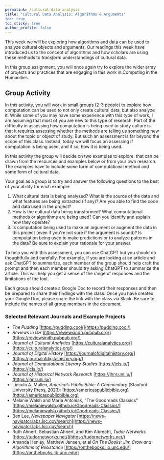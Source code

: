 ```yaml
---
permalink: /cultural-data-analysis
title: "Cultural Data Analysis: Algorithms & Arguments"
toc: true
toc_sticky: true
author_profile: false
---
```


This week we will be exploring how algorithms and data can be used to analyze cultural objects and arguments. Our readings this week have introduced us to the concept of algorithms and how scholars are using these methods to *transform* understandings of cultural data.

In this group assignment, you will once again try to explore the wider array of projects and practices that are engaging in this work in Computing in the Humanities.

## Group Activity

In this activity, you will work in small groups (2-3 people) to explore how computation can be used to not only create cultural data, but also analyze it. While some of you may have some experience with this type of work, I am assuming that most of you are new to this type of research. Part of the difficulty in assessing how computation is being used to study culture is that it requires assessing whether the methods are telling us something new about the topic or object of study. But such an assessment is far beyond the scope of this class. Instead, today we will focus on assessing if computation is being used, and if so, how it is being used.

In this activity the group will decide on two examples to explore, that can be drawn from the resources and examples below or from your own research. The examples have to include some form of computational method and some form of cultural data.

Your goal as a group is to try and answer the following questions to the best of your ability for each example:

1. What cultural data is being analyzed? What is the source of the data and what features are being extracted (if any)? Are you able to find the code and data used in the project?
2. How is the cultural data being transformed? What computational methods or algorithms are being used? Can you identify and explain how they operate?
3. Is computation being used to make an argument or augment the data in this project (even if you're not sure if the argument is sound)? Is computation being used to make predictions or to analyze patterns in the data? Be sure to explain your rationale for your answer.

To help you with this assessment, you can use ChatGPT but you should do thoughtfully and carefully. For example, if you are looking at an article and ask ChatGPT to summarize, each member of the group should help craft the prompt and then each member should try asking ChatGPT to summarize the article. This will help you get a sense of the range of responses and the limitations of the tool.

Each group should create a Google Doc to record their responses and then be prepared to share their findings with the class. Once you have created your Google Doc, please share the link with the class via Slack. Be sure to include the names of all group members in the document.

### Selected Relevant Journals and Example Projects

- *The Pudding* [https://pudding.cool/](https://pudding.cool/)
- *Reviews in DH* [https://reviewsindh.pubpub.org/](https://reviewsindh.pubpub.org/)
- *Journal of Cultural Analytics* [https://culturalanalytics.org/](https://culturalanalytics.org/)
- *Journal of Digital History* [https://journalofdigitalhistory.org/](https://journalofdigitalhistory.org/)
- *Journal of Computational Literary Studies* [https://jcls.io/](https://jcls.io/)
- *Journal of Historical Network Research* [https://jhnr.uni.lu/](https://jhnr.uni.lu/)
- Lincoln A. Mullen, *America’s Public Bible: A Commentary* (Stanford University Press, 2023): [https://americaspublicbible.org](https://americaspublicbible.org)
- Melanie Walsh and Maria Antoniak, "The Goodreads Classics" [https://melaniewalsh.github.io/Goodreads-Classics/](https://melaniewalsh.github.io/Goodreads-Classics/)
- Ben Lee, *Newspaper Navigator* [https://news-navigator.labs.loc.gov/search](https://news-navigator.labs.loc.gov/search)
- Ruth Ahnert, Sebastian Ahnert, and Kim Albrecht, *Tudor Networks* [https://tudornetworks.net/](https://tudornetworks.net/)
- Amanda Henley, Matthew Jansen, et al *On The Books: Jim Crow and Algorithms of Resistance* [https://onthebooks.lib.unc.edu/](https://onthebooks.lib.unc.edu/)
